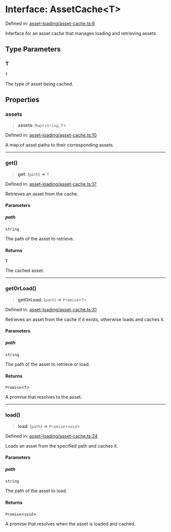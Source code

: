 # Interface: AssetCache\<T\>

Defined in: [asset-loading/asset-cache.ts:6](https://github.com/Forge-Game-Engine/Forge/blob/04af294b0d108e7e60d1ae9f40eaa3ca76ca176a/src/asset-loading/asset-cache.ts#L6)

Interface for an asset cache that manages loading and retrieving assets.

## Type Parameters

### T

`T`

The type of asset being cached.

## Properties

### assets

> **assets**: `Map`\<`string`, `T`\>

Defined in: [asset-loading/asset-cache.ts:10](https://github.com/Forge-Game-Engine/Forge/blob/04af294b0d108e7e60d1ae9f40eaa3ca76ca176a/src/asset-loading/asset-cache.ts#L10)

A map of asset paths to their corresponding assets.

***

### get()

> **get**: (`path`) => `T`

Defined in: [asset-loading/asset-cache.ts:17](https://github.com/Forge-Game-Engine/Forge/blob/04af294b0d108e7e60d1ae9f40eaa3ca76ca176a/src/asset-loading/asset-cache.ts#L17)

Retrieves an asset from the cache.

#### Parameters

##### path

`string`

The path of the asset to retrieve.

#### Returns

`T`

The cached asset.

***

### getOrLoad()

> **getOrLoad**: (`path`) => `Promise`\<`T`\>

Defined in: [asset-loading/asset-cache.ts:31](https://github.com/Forge-Game-Engine/Forge/blob/04af294b0d108e7e60d1ae9f40eaa3ca76ca176a/src/asset-loading/asset-cache.ts#L31)

Retrieves an asset from the cache if it exists, otherwise loads and caches it.

#### Parameters

##### path

`string`

The path of the asset to retrieve or load.

#### Returns

`Promise`\<`T`\>

A promise that resolves to the asset.

***

### load()

> **load**: (`path`) => `Promise`\<`void`\>

Defined in: [asset-loading/asset-cache.ts:24](https://github.com/Forge-Game-Engine/Forge/blob/04af294b0d108e7e60d1ae9f40eaa3ca76ca176a/src/asset-loading/asset-cache.ts#L24)

Loads an asset from the specified path and caches it.

#### Parameters

##### path

`string`

The path of the asset to load.

#### Returns

`Promise`\<`void`\>

A promise that resolves when the asset is loaded and cached.
